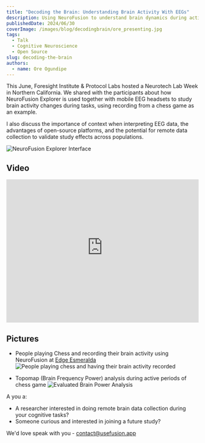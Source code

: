 ```yaml
---
title: "Decoding the Brain: Understanding Brain Activity With EEGs"
description: Using NeuroFusion to understand brain dynamics during active tasks
publishedDate: 2024/06/30
coverImage: /images/blog/decodingbrain/ore_presenting.jpg
tags:
  - Talk
  - Cognitive Neuroscience
  - Open Source
slug: decoding-the-brain
authors:
  - name: Ore Ogundipe
---
```


This June, Foresight Institute & Protocol Labs hosted a Neurotech Lab Week in Northern California. We shared with the participants about how NeuroFusion Explorer is used together with mobile EEG headsets to study brain activity changes during tasks, using recording from a chess game as an example.

I also discuss the importance of context when interpreting EEG data, the advantages of open-source platforms, and the potential for remote data collection to validate study effects across populations.

<img src="/images/blog/decodingbrain/nf_interface.jpg" alt="NeuroFusion Explorer Interface" data-zoomable style="cursor: zoom-in;" />

## Video

<iframe width="100%" height="375px" src="https://www.youtube-nocookie.com/embed/vZ9qWYK2Z4M?si=R8HbJgf6vUFMLYq3" title="Decoding the Brain: Understanding Brain Activity with EEGs" frameborder="0" allow="accelerometer; autoplay; clipboard-write; encrypted-media; gyroscope; picture-in-picture; web-share" referrerpolicy="strict-origin-when-cross-origin" allowfullscreen></iframe>

## Pictures

- People playing Chess and recording their brain activity using NeuroFusion at [Edge Esmeralda](https://edgeesmeralda.com)
  <img src="/images/blog/decodingbrain/people_playing_sq.jpg" alt="People playing chess and having their brain activity recorded" data-zoomable style="cursor: zoom-in;" />

- Topomap (Brain Frequency Power) analysis during active periods of chess game
  <img src="/images/blog/decodingbrain/topomaps.png" alt="Evaluated Brain Power Analysis" data-zoomable style="cursor: zoom-in;" />

A you a:

- A researcher interested in doing remote brain data collection during your cognitive tasks?
- Someone curious and interested in joining a future study?

We'd love speak with you - [contact@usefusion.app](mailto:contact@usefusion.app)
